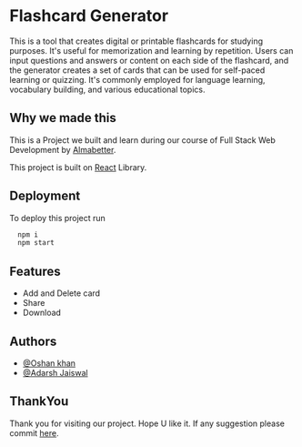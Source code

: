 
# Flashcard Generator

This is a tool that creates digital or printable flashcards for studying purposes. It's useful for memorization and learning by repetition. Users can input questions and answers or content on each side of the flashcard, and the generator creates a set of cards that can be used for self-paced learning or quizzing. It's commonly employed for language learning, vocabulary building, and various educational topics.


## Why we made this 

This is a Project we built and learn during our course of Full Stack Web Development by [Almabetter](https://www.almabetter.com/).

This project is built on [React](https://react.dev/) Library.


## Deployment

To deploy this project run

```bash
  npm i  
  npm start
```


## Features

- Add and Delete card
- Share
- Download


## Authors

- [@Oshan khan](https://github.com/Oshankhan)
- [@Adarsh Jaiswal](https://github.com/adarsh6800)


## ThankYou

Thank you for visiting our project. Hope U like it. If any suggestion please commit [here](https://github.com/Oshankhan/card-builder).


